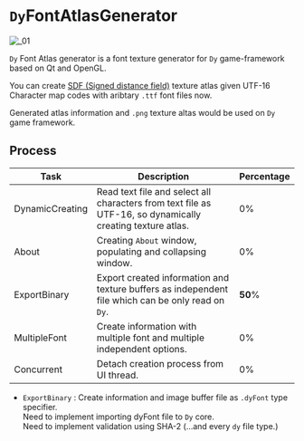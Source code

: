# `Dy`FontAtlasGenerator

![_01](.\Docs\Readme\_01.png)

`Dy` Font Atlas generator is a font texture generator for `Dy` game-framework based on Qt and OpenGL.

You can create [SDF (Signed distance field)](https://en.wikipedia.org/wiki/Signed_distance_function) texture atlas given UTF-16 Character map codes with aribtary `.ttf` font files now.

Generated atlas information and `.png` texture altas would be used on `Dy` game framework.

## Process

| Task            | Description                                                  | Percentage |
| --------------- | ------------------------------------------------------------ | ---------- |
| DynamicCreating | Read text file and select all characters from text file as UTF-16, so dynamically creating texture atlas. | 0%         |
| About           | Creating `About` window, populating and collapsing window.   | 0%         |
| ExportBinary    | Export created information and texture buffers as independent file which can be only read on `Dy`. | **50**%    |
| MultipleFont    | Create information with multiple font and multiple independent options. | 0%         |
| Concurrent      | Detach creation process from UI thread.                      | 0%         |

* `ExportBinary` : Create information and image buffer file as `.dyFont` type specifier. <br>Need to implement importing dyFont file to `Dy` core. <br>Need to implement validation using SHA-2 (...and every `dy` file type.)